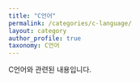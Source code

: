 ```yaml
---
title: "C언어"
permalink: /categories/c-language/
layout: category
author_profile: true
taxonomy: C언어
---
```

C언어와 관련된 내용입니다.
